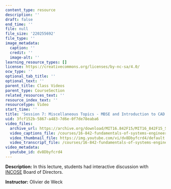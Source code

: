 ```yaml
---
content_type: resource
description: ''
draft: false
end_time: ''
file: null
file_size: '220255692'
file_type: ''
image_metadata:
  caption: ''
  credit: ''
  image-alt: ''
learning_resource_types: []
license: https://creativecommons.org/licenses/by-nc-sa/4.0/
ocw_type: ''
optional_tab_title: ''
optional_text: ''
parent_title: Class Videos
parent_type: CourseSection
related_resources_text: ''
resource_index_text: ''
resourcetype: Video
start_time: ''
title: 'Session 7: Miscellaneous Topics - MBSE and Introduction to CAD'
uid: 3fcf152b-5867-a483-7d6e-0f7de78eaba6
video_files:
  archive_url: https://archive.org/download/MIT16.842F15/MIT16_842F15_S07_SPOC_300k.mp4
  video_captions_file: /courses/16-842-fundamentals-of-systems-engineering-fall-2015/0ee06b4905155719af34d41d4ee55fde_dv8Dbyfcrd4.vtt
  video_thumbnail_file: https://img.youtube.com/vi/dv8Dbyfcrd4/default.jpg
  video_transcript_file: /courses/16-842-fundamentals-of-systems-engineering-fall-2015/6d1ebbe9ac93931527a09c41e2865de7_dv8Dbyfcrd4.pdf
video_metadata:
  youtube_id: dv8Dbyfcrd4
---
```

**Description:** In this lecture, students had interactive discussion with [INCOSE](http://www.incose.org/) Board of Directors.

**Instructor:** Olivier de Weck